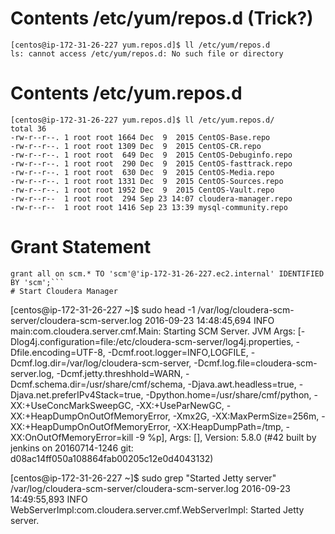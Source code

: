 # Contents /etc/yum/repos.d (Trick?)
```
[centos@ip-172-31-26-227 yum.repos.d]$ ll /etc/yum/repos.d
ls: cannot access /etc/yum/repos.d: No such file or directory
```
# Contents /etc/yum.repos.d

```
[centos@ip-172-31-26-227 yum.repos.d]$ ll /etc/yum.repos.d/
total 36
-rw-r--r--. 1 root root 1664 Dec  9  2015 CentOS-Base.repo
-rw-r--r--. 1 root root 1309 Dec  9  2015 CentOS-CR.repo
-rw-r--r--. 1 root root  649 Dec  9  2015 CentOS-Debuginfo.repo
-rw-r--r--. 1 root root  290 Dec  9  2015 CentOS-fasttrack.repo
-rw-r--r--. 1 root root  630 Dec  9  2015 CentOS-Media.repo
-rw-r--r--. 1 root root 1331 Dec  9  2015 CentOS-Sources.repo
-rw-r--r--. 1 root root 1952 Dec  9  2015 CentOS-Vault.repo
-rw-r--r--  1 root root  294 Sep 23 14:07 cloudera-manager.repo
-rw-r--r--  1 root root 1416 Sep 23 13:39 mysql-community.repo
```
# Grant Statement
```
grant all on scm.* TO 'scm'@'ip-172-31-26-227.ec2.internal' IDENTIFIED BY 'scm';```
# Start Cloudera Manager
```
[centos@ip-172-31-26-227 ~]$ sudo head -1 /var/log/cloudera-scm-server/cloudera-scm-server.log
2016-09-23 14:48:45,694 INFO main:com.cloudera.server.cmf.Main: Starting SCM Server. JVM Args: [-Dlog4j.configuration=file:/etc/cloudera-scm-server/log4j.properties, -Dfile.encoding=UTF-8, -Dcmf.root.logger=INFO,LOGFILE, -Dcmf.log.dir=/var/log/cloudera-scm-server, -Dcmf.log.file=cloudera-scm-server.log, -Dcmf.jetty.threshhold=WARN, -Dcmf.schema.dir=/usr/share/cmf/schema, -Djava.awt.headless=true, -Djava.net.preferIPv4Stack=true, -Dpython.home=/usr/share/cmf/python, -XX:+UseConcMarkSweepGC, -XX:+UseParNewGC, -XX:+HeapDumpOnOutOfMemoryError, -Xmx2G, -XX:MaxPermSize=256m, -XX:+HeapDumpOnOutOfMemoryError, -XX:HeapDumpPath=/tmp, -XX:OnOutOfMemoryError=kill -9 %p], Args: [], Version: 5.8.0 (#42 built by jenkins on 20160714-1246 git: d08ac14ff050a108864fab00205c12e0d4043132)

[centos@ip-172-31-26-227 ~]$ sudo grep "Started Jetty server" /var/log/cloudera-scm-server/cloudera-scm-server.log
2016-09-23 14:49:55,893 INFO WebServerImpl:com.cloudera.server.cmf.WebServerImpl: Started Jetty server.
```
